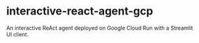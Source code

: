 # interactive-react-agent-gcp
An interactive ReAct agent deployed on Google Cloud Run with a Streamlit UI client.
